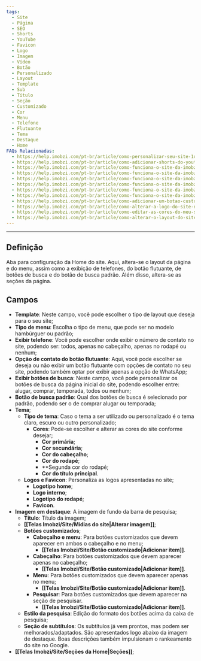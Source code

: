 ```yaml
---
tags:
  - Site
  - Página
  - SEO
  - Shorts
  - YouTube
  - Favicon
  - Logo
  - Imagem
  - Vídeo
  - Botão
  - Personalizado
  - Layout
  - Template
  - Sub
  - Título
  - Seção
  - Customizado
  - Cor
  - Menu
  - Telefone
  - Flutuante
  - Tema
  - Destaque
  - Home
FAQs Relacionadas:
  - https://help.imobzi.com/pt-br/article/como-personalizar-seu-site-1u1sqig/
  - https://help.imobzi.com/pt-br/article/como-adicionar-shorts-do-youtube-no-meu-site-y9umte/
  - https://help.imobzi.com/pt-br/article/como-funciona-o-site-da-imobzi-j55id3/#3-logos-favicons
  - https://help.imobzi.com/pt-br/article/como-funciona-o-site-da-imobzi-j55id3/#3-como-alterar-a-imagemvideo-da-home-do-site
  - https://help.imobzi.com/pt-br/article/como-funciona-o-site-da-imobzi-j55id3/#3-como-adicionar-um-botao-personalizado-na-home-do-site
  - https://help.imobzi.com/pt-br/article/como-funciona-o-site-da-imobzi-j55id3/#3-como-alterar-o-layout-dos-botoes-de-busca-do-site
  - https://help.imobzi.com/pt-br/article/como-funciona-o-site-da-imobzi-j55id3/#3-personalizando-os-sub-titulos-do-site
  - https://help.imobzi.com/pt-br/article/como-funciona-o-site-da-imobzi-j55id3/#3-secoes
  - https://help.imobzi.com/pt-br/article/como-adicionar-um-botao-customizado-na-home-do-site-xyt730/
  - https://help.imobzi.com/pt-br/article/como-alterar-a-logo-do-site-no-imobzi-1dmngv/
  - https://help.imobzi.com/pt-br/article/como-editar-as-cores-do-meu-site-1icxs5f/
  - https://help.imobzi.com/pt-br/article/como-alterar-o-layout-do-site-djje7a/
---
```

---
## Definição

Aba para configuração da Home do site. Aqui, altera-se o layout da página e do menu, assim como a exibição de telefones, do botão flutuante, de botões de busca e do botão de busca padrão. Além disso, altera-se as seções da página.

## Campos

- **Template**: Neste campo, você pode escolher o tipo de layout que deseja para o seu site;
- **Tipo de menu**: Escolha o tipo de menu, que pode ser no modelo hambúrguer ou padrão;
- **Exibir telefone**: Você pode escolher onde exibir o número de contato no site, podendo ser: todos, apenas no cabeçalho, apenas no rodapé ou nenhum;
- **Opção de contato do botão flutuante**: Aqui, você pode escolher se deseja ou não exibir um botão flutuante com opções de contato no seu site, podendo também optar por exibir apenas a opção de WhatsApp;
- **Exibir botões de busca**: Neste campo, você pode personalizar os botões de busca da página inicial do site, podendo escolher entre: alugar, comprar, temporada, todos ou nenhum;
- **Botão de busca padrão**: Qual dos botões de busca é selecionado por padrão, podendo ser o de comprar alugar ou temporada;
- **Tema**;
	- **Tipo de tema**: Caso o tema a ser utilizado ou personalizado é o tema claro, escuro ou outro personalizado;
		- **Cores**: Pode-se escolher e alterar as cores do site conforme desejar;
			- **Cor primária**;
			- **Cor secundária**;
			- **Cor do cabeçalho**;
			- **Cor do rodapé**;
			- **Segunda cor do rodapé;
			- **Cor do título principal**.
	- **Logos e Favicon**: Personaliza as logos apresentadas no site;
		- **Logotipo home**;
		- **Logo interno**;
		- **Logotipo do rodapé**;
		- **Favicon**.
- **Imagem em destaque**: A imagem de fundo da barra de pesquisa;
	- **Título**: Título da imagem;
	- **[[Telas Imobzi/Site/Mídias do site|Alterar imagem]]**;
	- **Botões customizados**;
		- **Cabeçalho e menu**: Para botões customizados que devem aparecer em ambos o cabeçalho e no menu;
			- **[[Telas Imobzi/Site/Botão customizado|Adicionar item]]**.
		- **Cabeçalho**: Para botões customizados que devem aparecer apenas no cabeçalho;
			- **[[Telas Imobzi/Site/Botão customizado|Adicionar item]]**.
		- **Menu**: Para botões customizados que devem aparecer apenas no menu;
			- **[[Telas Imobzi/Site/Botão customizado|Adicionar item]]**.
		- **Pesquisar**: Para botões customizados que devem aparecer na seção de pesquisar.
			- **[[Telas Imobzi/Site/Botão customizado|Adicionar item]]**.
	- **Estilo da pesquisa**: Edição do formato dos botões acima da caixa de pesquisa;
	- **Seção de subtítulos**: Os subtítulos já vem prontos, mas podem ser melhorados/adaptados. São apresentados logo abaixo da imagem de destaque. Boas descrições também impulsionam o rankeamento do site no Google.
- **[[Telas Imobzi/Site/Seções da Home|Seções]]**;